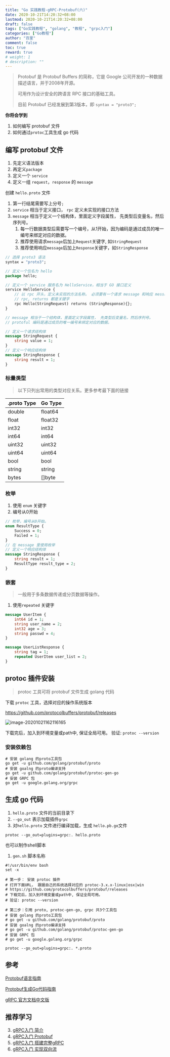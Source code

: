 ```yaml
---
title: "Go 实践教程-gRPC-Protobuf(六)"
date: 2020-10-21T14:20:32+08:00
lastmod: 2020-10-21T14:20:32+08:00
draft: false
tags: ["Go实践教程", "golang", "教程", "grpc入门"]
categories: ["Go教程"]
author: "百里"
comment: false
toc: true
reward: true
# weight: 1
# description: ""
---
```




> Protobuf 是 Protobuf Buffers 的简称，它是 Google 公司开发的一种数据描述语言，并于2008年开源。
>
> 可用作为设计安全的跨语言 RPC 接口的基础工具。
>
> 目前 Protobuf 已经发展到第3版本，即 `syntax = "proto3"; `



**你将会学到**

1. 如何编写 protobuf 文件
2. 如何通过`protoc`工具生成 go 代码



## 编写 protobuf 文件

1. 先定义语法版本
2. 再定义`package`
3. 定义一个 `service`
4. 定义一组 `request`，`response` 的 `message`



创建 `hello.proto` 文件

1. 第一行结尾需要写上分号`;`
2. `service` 相当于定义接口， `rpc` 定义未实现的接口方法
3. `message` 相当于定义一个结构体，里面定义字段属性， 先类型后变量名，然后序列号。
   1. 每一行数据类型后需要写一个编号，从1开始，因为编码是通过成员的唯一编号来绑定对应的数据。
   2. 推荐使用请求`message`后加上`Request`关键字,  如`StringRequest`
   3. 推荐使用响应`message`后加上`Response`关键字，如`StringResponse`

```protobuf
// 选择 proto3 语法
syntax = "proto3"; 

// 定义一个包名为 hello
package hello;

// 定义一个 service 服务名为 HelloService，相当于 GO 接口定义
service HelloService {
    // 以 rpc 开头，定义未实现的方法名称。 必须要有一个请求 message 和响应 message
    // rpc, returns 都是关键字
    rpc Hello(StringRequest) returns (StringResponse){}; 
}

// message 相当于一个结构体，里面定义字段属性， 先类型后变量名，然后序列号。
// protoful 编码是通过成员的唯一编号来绑定对应的数据。

// 定义一个请求结构体
message StringRequest {
    string value = 1;
} 
// 定义一个响应结构体
message StringResponse {
    string result = 1;
}
```



### 标量类型

> 以下只列出常用的类型对应关系。更多参考最下面的链接

| .proto Type | Go Type |
| ----------- | ------- |
| double      | float64 |
| float       | float32 |
| int32       | int32   |
| int64       | int64   |
| uint32      | uint32  |
| uint64      | uint64  |
| bool        | bool    |
| string      | string  |
| bytes       | []byte  |

### 枚举
1. 使用 `enum` 关键字
2. 编号从0开始

```protobuf
// 枚举，编号从0开始。
enum ResultType {
    Success = 0;
    Failed = 1;
}
// 在 message 里使用枚举
// 定义一个响应结构体
message StringResponse {
    string result = 1;
    ResultType result_type = 2;
}
```

### 嵌套

> 一般用于多条数据传递或分页数据等操作。

1. 使用`repeated` 关键字

```protobuf
message UserItem {
    int64 id = 1;
    string user_name = 2;
    int32 age = 3;
    string passwd = 4;
}

message UserListResponse {
    string tag = 1;
    repeated UserItem user_list = 2;
}
```



## protoc 插件安装

> protoc 工具可将 protobuf 文件生成 golang 代码

下载 `protoc` 工具，选择对应的操作系统版本

https://github.com/protocolbuffers/protobuf/releases 

![image-20201021162116165](http://img.sgfoot.com/b/20201021162117.png?imageslim)

下载完后，加入到环境变量或path中, 保证全局可用。
验证: `protoc --version`

### 安装依赖包

```shell
# 安装 golang 的proto工具包
go get -u github.com/golang/protobuf/proto
# 安装 goalng 的proto编译支持
go get -u github.com/golang/protobuf/protoc-gen-go
# 安装 GRPC 包
go get -u google.golang.org/grpc
```

## 生成 go 代码

1. `hello.proto` 文件的当前目录下
2. `--go_out` 表示加载插件`grpc`
3. 对`hello.proto` 文件进行编译加载，生成 `hello.pb.go`文件

```shell
protoc --go_out=plugins=grpc:. hello.proto
```

也可以制作shell脚本

1. `gen.sh` 脚本名称

```shell
#!/usr/bin/env bash
set -x

# 第一步： 安装 protoc 插件
# 打开下面URL， 跟据自己的系统选择对应的 protoc-3.x.x-linux|osx|win
# https://github.com/protocolbuffers/protobuf/releases
# 下载完后，加入到环境变量或path中, 保证全局可用。
# 验证: protoc --version

# 第二步：引用 proto, protoc-gen-go, grpc 共3个工具包
# 安装 golang 的proto工具包
# go get -u github.com/golang/protobuf/proto
# 安装 goalng 的proto编译支持
# go get -u github.com/golang/protobuf/protoc-gen-go
# 安装 GRPC 包
# go get -u google.golang.org/grpc

protoc --go_out=plugins=grpc:. *.proto
```

## 参考

[Protobuf语言指南](https://juejin.im/post/6844903942170624008)

[Protobuf生成Go代码指南](https://juejin.im/post/6844903944511029262)

[gRPC 官方文档中文版](http://doc.oschina.net/grpc)



## 推荐学习

3. [gRPC入门 简介](https://www.sgfoot.com/tutorial-grpc-base.html)
2. [gRPC入门 Protobuf](https://www.sgfoot.com/tutorial-grpc-protobuf.html)
3. [gRPC入门 搭建完整gRPC](https://www.sgfoot.com/tutorial-grpc-simple.html)
4. [gRPC入门 实现双向流](https://www.sgfoot.com/tutorial-grpc-stream-simple.html)